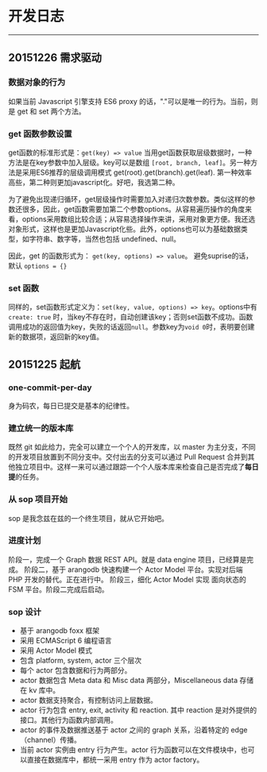 # 开发日志
* * *

## 20151226 需求驱动

### 数据对象的行为
如果当前 Javascript 引擎支持 ES6 proxy 的话，"."可以是唯一的行为。当前，则是 get 和 set 两个方法。

### get 函数参数设置
get函数的标准形式是：`get(key) => value` 当用get函数获取层级数据时，一种方法是在key参数中加入层级。key可以是数组 `[root, branch, leaf]`。另一种方法是采用ES6推荐的层级调用模式 get(root).get(branch).get(leaf). 第一种效率高些，第二种则更加javascript化。好吧，我选第二种。

为了避免出现递归循环，get层级操作时需要加入对递归次数参数。类似这样的参数还很多，因此，get函数需要加第二个参数options。从容易遍历操作的角度来看，options采用数组比较合适；从容易选择操作来讲，采用对象更方便。我还选对象形式，这样也是更加Javascript化些。此外，options也可以为基础数据类型，如字符串、数字等，当然也包括 undefined、null。

因此，get 的函数形式为： `get(key, options) => value`。 避免suprise的话，默认 `options = {}`

### set 函数
同样的，set函数形式定义为：`set(key, value, options) => key`。options中有 `create: true` 时，当key不存在时，自动创建该key；否则set函数不成功。函数调用成功的返回值为key，失败的话返回`null`。参数key为`void 0`时，表明要创建新的数据项，返回新的key值。

## 20151225 起航

### one-commit-per-day
身为码农，每日已提交是基本的纪律性。

### 建立统一的版本库
既然 git 如此给力，完全可以建立一个个人的开发库，以 master 为主分支，不同的开发项目放置到不同分支中。交付出去的分支可以通过 Pull Request 合并到其他独立项目中。这样一来可以通过跟踪一个个人版本库来检查自己是否完成了**每日提**的任务。

### 从 sop 项目开始
sop 是我念兹在兹的一个终生项目，就从它开始吧。

### 进度计划
阶段一，完成一个 Graph 数据 REST API。就是 data engine 项目，已经算是完成。
阶段二，基于 arangodb 快速构建一个 Actor Model 平台。实现对后端 PHP 开发的替代。正在进行中。
阶段三，细化 Actor Model 实现 面向状态的 FSM 平台。阶段二完成后启动。

### sop 设计

- 基于 arangodb foxx 框架
- 采用 ECMAScript 6 编程语言
- 采用 Actor Model 模式
- 包含 platform, system, actor 三个层次
- 每个 actor 包含数据和行为两部分。
- actor 数据包含 Meta data 和 Misc data 两部分，Miscellaneous data 存储在 kv 库中。
- actor 数据支持聚合，有控制访问上层数据。
- actor 行为包含 entry, exit, activity 和 reaction. 其中 reaction 是对外提供的接口。其他行为函数内部调用。
- actor 的事件及数据推送基于 actor 之间的 graph 关系，沿着特定的 edge （channel）传播。
- 当前 actor 实例由 entry 行为产生。actor 行为函数可以在文件模块中，也可以直接在数据库中，都统一采用 entry 作为 actor factory。
